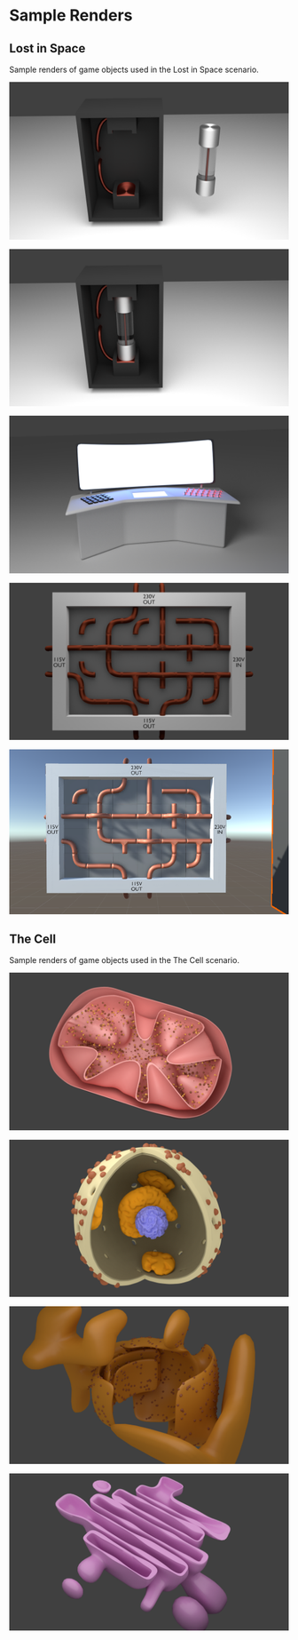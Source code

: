 # Sample Renders

## Lost in Space

Sample renders of game objects used in the Lost in Space scenario.

![alt text](https://github.com/rwth-acis/Edu-Escape-Games-for-MR/blob/master/Frontend/GaMR/Assets/Models/lost_in_space/sample_renders/fuse_and_fusebox.png "Fusebox and Fuse")

![alt text](https://github.com/rwth-acis/Edu-Escape-Games-for-MR/blob/master/Frontend/GaMR/Assets/Models/lost_in_space/sample_renders/fuse_and_fusebox2.png "Fuse placed in Fusebox")

![alt text](https://github.com/rwth-acis/Edu-Escape-Games-for-MR/blob/master/Frontend/GaMR/Assets/Models/lost_in_space/sample_renders/board_computer.png "Board Computer")

![alt text](https://github.com/rwth-acis/Edu-Escape-Games-for-MR/blob/master/Frontend/GaMR/Assets/Models/lost_in_space/sample_renders/breadboard_solution_construction.png "Electric circuit solution")

![alt text](https://github.com/rwth-acis/Edu-Escape-Games-for-MR/blob/master/Frontend/GaMR/Assets/Models/lost_in_space/sample_renders/breadboard_solution_construction2.PNG "Electric circuit solution (in game)")

## The Cell

Sample renders of game objects used in the The Cell scenario.

![alt text](https://github.com/rwth-acis/Edu-Escape-Games-for-MR/blob/master/Frontend/GaMR/Assets/Models/the_cell/sample_renders/mitochondria.png "A mitochondria")

![alt text](https://github.com/rwth-acis/Edu-Escape-Games-for-MR/blob/master/Frontend/GaMR/Assets/Models/the_cell/sample_renders/nucleus.png "Nucleus")

![alt text](https://github.com/rwth-acis/Edu-Escape-Games-for-MR/blob/master/Frontend/GaMR/Assets/Models/the_cell/sample_renders/er.png "Rough and smooth endoplasmic reticulum")

![alt text](https://github.com/rwth-acis/Edu-Escape-Games-for-MR/blob/master/Frontend/GaMR/Assets/Models/the_cell/sample_renders/golgi.png "Golgi Apparatus")
